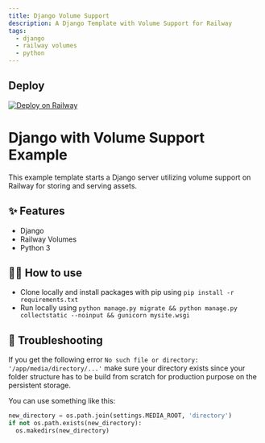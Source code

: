 ```yaml
---
title: Django Volume Support
description: A Django Template with Volume Support for Railway
tags:
  - django
  - railway volumes
  - python
---
```

## Deploy
[![Deploy on Railway](https://railway.app/button.svg)](https://railway.app/template/AWUIv6)


# Django with Volume Support Example

This example template starts a Django server utilizing volume support on Railway for storing and serving assets.

## ✨ Features

- Django
- Railway Volumes
- Python 3

## 💁‍♀️ How to use

- Clone locally and install packages with pip using `pip install -r requirements.txt`
- Run locally using `python manage.py migrate && python manage.py collectstatic --noinput && gunicorn mysite.wsgi`

## 📝 Troubleshooting
If you get the following error `No such file or directory: '/app/media/directory/...'` make sure your directory exists since your folder structure has to be build from scratch for production purpose on the persistent storage.

You can use something like this:

```python
new_directory = os.path.join(settings.MEDIA_ROOT, 'directory')
if not os.path.exists(new_directory):
  os.makedirs(new_directory)
```

